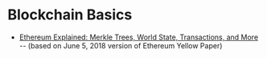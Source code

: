 # Blockchain Basics

* [Ethereum Explained: Merkle Trees, World State, Transactions, and More](https://pegasys.tech/ethereum-explained-merkle-trees-world-state-transactions-and-more/) -- (based on June 5, 2018 version of Ethereum Yellow Paper)